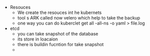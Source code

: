 

- Resouces
    - We create the resouces int he kubernets
    - tool s ARK called now velero which help to take the backup
    - one way you can do kuberclet get all -all-ns -o yaml > file.log
- etcd
    - you can take snapshot of the database
    - its store in loacaion
    - there is buildin fucntion for take snapshot
    - 
